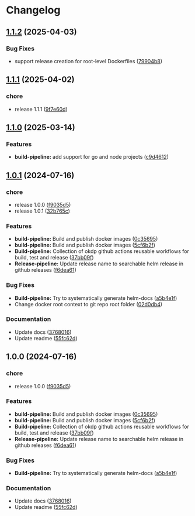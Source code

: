 # Changelog

## [1.1.2](https://github.com/OKDP/gh-workflows/compare/v1.1.1...v1.1.2) (2025-04-03)


### Bug Fixes

* support release creation for root-level Dockerfiles ([79904b8](https://github.com/OKDP/gh-workflows/commit/79904b88f77327566cba6c200c354b5dd80017fe))

## [1.1.1](https://github.com/OKDP/gh-workflows/compare/v1.1.0...v1.1.1) (2025-04-02)


### chore

* release 1.1.1 ([9f7e60d](https://github.com/OKDP/gh-workflows/commit/9f7e60dcb521d915862fa879761021757f5cb89c))

## [1.1.0](https://github.com/OKDP/gh-workflows/compare/v1.0.1...v1.1.0) (2025-03-14)


### Features

* **build-pipeline:** add support for go and node projects ([c9d4612](https://github.com/OKDP/gh-workflows/commit/c9d461262820cc8ea34444446d2ca4adf10b8cf5))

## [1.0.1](https://github.com/OKDP/gh-workflows/compare/v1.0.0...v1.0.1) (2024-07-16)


### chore

* release 1.0.0 ([f9035d5](https://github.com/OKDP/gh-workflows/commit/f9035d5696160cb8c9a846a217384eb76e468f17))
* release 1.0.1 ([32b765c](https://github.com/OKDP/gh-workflows/commit/32b765cede8d691307ab2f5bca581458dcfe8865))


### Features

* **build-pipeline:** Build and publish docker images ([0c35695](https://github.com/OKDP/gh-workflows/commit/0c35695b783d1940cffb28f67b3ddfb2908a93cd))
* **build-pipeline:** Build and publish docker images ([5cf6b2f](https://github.com/OKDP/gh-workflows/commit/5cf6b2f065cc521f13f08c46193a20674e6254ca))
* **Build-pipeline:** Collection of okdp github actions reusable workflows for build, test and release ([37bb09f](https://github.com/OKDP/gh-workflows/commit/37bb09ff87ac84881e7b300911801c3cb0a95059))
* **Release-pipeline:** Update release name to searchable helm release in github releases ([f6dea61](https://github.com/OKDP/gh-workflows/commit/f6dea614413692ace35d4ffeb7bbba8bbab2c453))


### Bug Fixes

* **Build-pipeline:** Try to systematically generate helm-docs ([a5b4e1f](https://github.com/OKDP/gh-workflows/commit/a5b4e1f9d984ad76641ef0c607cae047e0701872))
* Change docker root context to git repo root folder ([02d0db4](https://github.com/OKDP/gh-workflows/commit/02d0db491439701670a5e234d4d29cbe1dbab26d))


### Documentation

* Update docs ([3768016](https://github.com/OKDP/gh-workflows/commit/37680168fc98446df286269964e7e902b516b727))
* Update readme ([55fc62d](https://github.com/OKDP/gh-workflows/commit/55fc62d4b6241c7978c66c090a4939bb238d4efd))

## 1.0.0 (2024-07-16)


### chore

* release 1.0.0 ([f9035d5](https://github.com/OKDP/gh-workflows/commit/f9035d5696160cb8c9a846a217384eb76e468f17))


### Features

* **build-pipeline:** Build and publish docker images ([0c35695](https://github.com/OKDP/gh-workflows/commit/0c35695b783d1940cffb28f67b3ddfb2908a93cd))
* **build-pipeline:** Build and publish docker images ([5cf6b2f](https://github.com/OKDP/gh-workflows/commit/5cf6b2f065cc521f13f08c46193a20674e6254ca))
* **Build-pipeline:** Collection of okdp github actions reusable workflows for build, test and release ([37bb09f](https://github.com/OKDP/gh-workflows/commit/37bb09ff87ac84881e7b300911801c3cb0a95059))
* **Release-pipeline:** Update release name to searchable helm release in github releases ([f6dea61](https://github.com/OKDP/gh-workflows/commit/f6dea614413692ace35d4ffeb7bbba8bbab2c453))


### Bug Fixes

* **Build-pipeline:** Try to systematically generate helm-docs ([a5b4e1f](https://github.com/OKDP/gh-workflows/commit/a5b4e1f9d984ad76641ef0c607cae047e0701872))


### Documentation

* Update docs ([3768016](https://github.com/OKDP/gh-workflows/commit/37680168fc98446df286269964e7e902b516b727))
* Update readme ([55fc62d](https://github.com/OKDP/gh-workflows/commit/55fc62d4b6241c7978c66c090a4939bb238d4efd))
